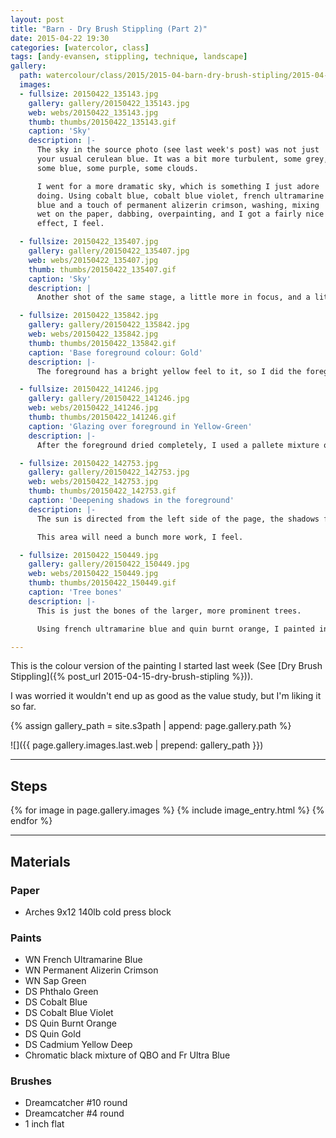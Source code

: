 ```yaml
---
layout: post
title: "Barn - Dry Brush Stippling (Part 2)"
date: 2015-04-22 19:30
categories: [watercolor, class]
tags: [andy-evansen, stippling, technique, landscape]
gallery:
  path: watercolour/class/2015/2015-04-barn-dry-brush-stipling/2015-04-22-class/
  images:
  - fullsize: 20150422_135143.jpg
    gallery: gallery/20150422_135143.jpg
    web: webs/20150422_135143.jpg
    thumb: thumbs/20150422_135143.gif
    caption: 'Sky'
    description: |-
      The sky in the source photo (see last week's post) was not just
      your usual cerulean blue. It was a bit more turbulent, some grey,
      some blue, some purple, some clouds.

      I went for a more dramatic sky, which is something I just adore
      doing. Using cobalt blue, cobalt blue violet, french ultramarine
      blue and a touch of permanent alizerin crimson, washing, mixing
      wet on the paper, dabbing, overpainting, and I got a fairly nice
      effect, I feel.

  - fullsize: 20150422_135407.jpg
    gallery: gallery/20150422_135407.jpg
    web: webs/20150422_135407.jpg
    thumb: thumbs/20150422_135407.gif
    caption: 'Sky'
    description: |
      Another shot of the same stage, a little more in focus, and a little more uniform in lighting.

  - fullsize: 20150422_135842.jpg
    gallery: gallery/20150422_135842.jpg
    web: webs/20150422_135842.jpg
    thumb: thumbs/20150422_135842.gif
    caption: 'Base foreground colour: Gold'
    description: |-
      The foreground has a bright yellow feel to it, so I did the foreground underpainting in Quin Gold, which is a very bright, lively yellow tone.

  - fullsize: 20150422_141246.jpg
    gallery: gallery/20150422_141246.jpg
    web: webs/20150422_141246.jpg
    thumb: thumbs/20150422_141246.gif
    caption: 'Glazing over foreground in Yellow-Green'
    description: |-
      After the foreground dried completely, I used a pallete mixture of Sap Green and Cadmium Yellow Deep to give it a rather nice grassy colour in direct sunlight.

  - fullsize: 20150422_142753.jpg
    gallery: gallery/20150422_142753.jpg
    web: webs/20150422_142753.jpg
    thumb: thumbs/20150422_142753.gif
    caption: 'Deepening shadows in the foreground'
    description: |-
      The sun is directed from the left side of the page, the shadows falling from left to right. Something is casting the shadows, we don't know what, but can surmise it to be a line of trees.

      This area will need a bunch more work, I feel.

  - fullsize: 20150422_150449.jpg
    gallery: gallery/20150422_150449.jpg
    web: webs/20150422_150449.jpg
    thumb: thumbs/20150422_150449.gif
    caption: 'Tree bones'
    description: |-
      This is just the bones of the larger, more prominent trees.

      Using french ultramarine blue and quin burnt orange, I painted in the tree trunks, alternating and blending the colours directly on the page, using a number 4 round brush. This might be one of my favourite things to paint besides skies.

---
```


This is the colour version of the painting I started last week (See
[Dry Brush Stippling]({% post_url 2015-04-15-dry-brush-stipling %})).


I was worried it wouldn't end up as good as the value study, but I'm
liking it so far.

{% assign gallery_path = site.s3path | append: page.gallery.path %}

![]({{ page.gallery.images.last.web | prepend: gallery_path }})

*******

## Steps

{% for image in page.gallery.images %}
{% include image_entry.html %}
{% endfor %}


*******

## Materials

### Paper

* Arches 9x12 140lb cold press block

### Paints

* WN French Ultramarine Blue
* WN Permanent Alizerin Crimson
* WN Sap Green
* DS Phthalo Green
* DS Cobalt Blue
* DS Cobalt Blue Violet
* DS Quin Burnt Orange
* DS Quin Gold
* DS Cadmium Yellow Deep
* Chromatic black mixture of QBO and Fr Ultra Blue

### Brushes

* Dreamcatcher #10 round
* Dreamcatcher #4 round
* 1 inch flat

